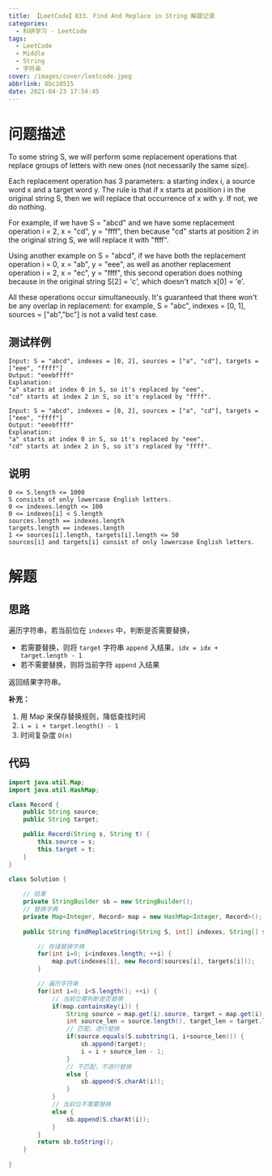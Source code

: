 ```yaml
---
title: 【LeetCode】833. Find And Replace in String 解题记录
categories:
  - 科研学习 - LeetCode
tags:
  - LeetCode
  - Middle
  - String
  - 字符串
cover: /images/cover/leetcode.jpeg
abbrlink: 8bc10515
date: 2021-04-23 17:54:45
---
```



# 问题描述

To some string S, we will perform some replacement operations that replace groups of letters with new ones (not necessarily the same size).

Each replacement operation has 3 parameters: a starting index i, a source word x and a target word y.  The rule is that if x starts at position i in the original string S, then we will replace that occurrence of x with y.  If not, we do nothing.

For example, if we have S = "abcd" and we have some replacement operation i = 2, x = "cd", y = "ffff", then because "cd" starts at position 2 in the original string S, we will replace it with "ffff".

Using another example on S = "abcd", if we have both the replacement operation i = 0, x = "ab", y = "eee", as well as another replacement operation i = 2, x = "ec", y = "ffff", this second operation does nothing because in the original string S[2] = 'c', which doesn't match x[0] = 'e'.

All these operations occur simultaneously.  It's guaranteed that there won't be any overlap in replacement: for example, S = "abc", indexes = [0, 1], sources = ["ab","bc"] is not a valid test case.

## 测试样例

```
Input: S = "abcd", indexes = [0, 2], sources = ["a", "cd"], targets = ["eee", "ffff"]
Output: "eeebffff"
Explanation:
"a" starts at index 0 in S, so it's replaced by "eee".
"cd" starts at index 2 in S, so it's replaced by "ffff".
```

```
Input: S = "abcd", indexes = [0, 2], sources = ["a", "cd"], targets = ["eee", "ffff"]
Output: "eeebffff"
Explanation:
"a" starts at index 0 in S, so it's replaced by "eee".
"cd" starts at index 2 in S, so it's replaced by "ffff".
```

## 说明

```
0 <= S.length <= 1000
S consists of only lowercase English letters.
0 <= indexes.length <= 100
0 <= indexes[i] < S.length
sources.length == indexes.length
targets.length == indexes.length
1 <= sources[i].length, targets[i].length <= 50
sources[i] and targets[i] consist of only lowercase English letters.
```

# 解题

## 思路

遍历字符串，若当前位在 `indexes` 中，判断是否需要替换，

- 若需要替换，则将 `target` 字符串 `append` 入结果，`idx = idx + target.length - 1`
- 若不需要替换，则将当前字符 `append` 入结果

返回结果字符串。

**补充：**

1. 用 Map 来保存替换规则，降低查找时间
2. `i = i + target.length() - 1`
3. 时间复杂度 `O(n)`

## 代码

```java
import java.util.Map;
import java.util.HashMap;

class Record {
    public String source;
    public String target;

    public Record(String s, String t) {
        this.source = s;
        this.target = t;
    }
}

class Solution {
    
    // 结果
    private StringBuilder sb = new StringBuilder();
    // 替换字典
    private Map<Integer, Record> map = new HashMap<Integer, Record>();
    
    public String findReplaceString(String S, int[] indexes, String[] sources, String[] targets) {

        // 存储替换字典
        for(int i=0; i<indexes.length; ++i) {
            map.put(indexes[i], new Record(sources[i], targets[i]));
        }

        // 遍历字符串
        for(int i=0; i<S.length(); ++i) {
            // 当前位需判断是否替换
            if(map.containsKey(i)) {
                String source = map.get(i).source, target = map.get(i).target;
                int source_len = source.length(), target_len = target.length();
                // 匹配，进行替换
                if(source.equals(S.substring(i, i+source_len))) {
                    sb.append(target);
                    i = i + source_len - 1;
                }
                // 不匹配，不进行替换
                else {
                    sb.append(S.charAt(i));
                }
            }
            // 当前位不需要替换
            else {
                sb.append(S.charAt(i));
            }
        }
        return sb.toString();
    }
    
}
```